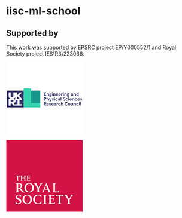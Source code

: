 # iisc-ml-school

## Supported by

This work was supported by EPSRC project EP/Y000552/1 and Royal Society project IES\R3\223036.

 ![epsrc-logo](/assets/epsrc.png)

 ![rs-logo](/assets/rs.png)
